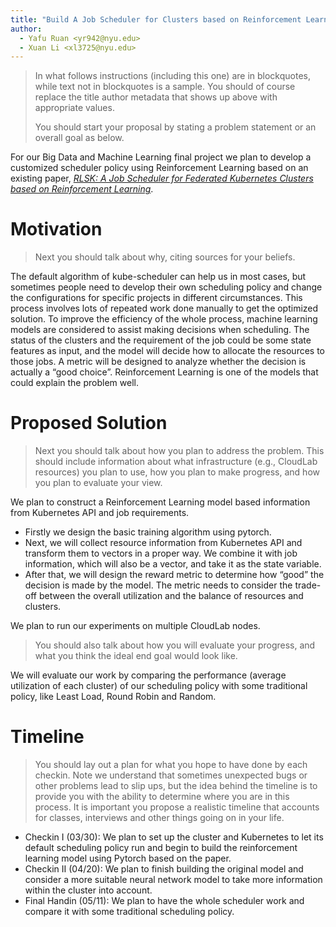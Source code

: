 ```yaml
---
title: "Build A Job Scheduler for Clusters based on Reinforcement Learning"
author:
  - Yafu Ruan <yr942@nyu.edu>
  - Xuan Li <xl3725@nyu.edu>
---
```


> In what follows instructions (including this one) are in blockquotes, while
> text not in blockquotes is a sample. You should of course replace the title
> author metadata that shows up above with appropriate values.
>
> You should start your proposal by stating a problem statement or an overall
> goal  as below.

For our Big Data and Machine Learning final project we plan to develop a customized scheduler policy using Reinforcement Learning based on an existing paper, <cite>[RLSK: A Job Scheduler for Federated Kubernetes Clusters based on Reinforcement Learning][1]</cite>.

[1]: https://conferences.computer.org/cpsiot/pdfs/IC2E2020-6j9eixwcPIo0tUoMnoCahH/109900a116/109900a116.pdf

# Motivation
> Next you should talk about why, citing sources for your beliefs.

The default algorithm of kube-scheduler can help us in most cases, but sometimes people need to develop their own scheduling policy and change the configurations for specific projects in different circumstances. This process involves lots of repeated work done manually to get the optimized solution. To improve the efficiency of the whole process, machine learning models are considered to assist making decisions when scheduling. The status of the clusters and the requirement of the job could be some state features as input, and the model will decide how to allocate the resources to those jobs. A metric will be designed to analyze whether the decision is actually a “good choice”. Reinforcement Learning is one of the models that could explain the problem well.

# Proposed Solution
> Next you should talk about how you plan to address the problem. 
> This should include information about what infrastructure (e.g., CloudLab
> resources) you plan to use, how you plan to make progress, and how you plan to
> evaluate your view.

We plan to construct a Reinforcement Learning model based information from Kubernetes API and job requirements.

* Firstly we design the basic training algorithm using pytorch.
* Next, we will collect resource information from Kubernetes API and transform them to vectors in a proper way. We combine it with job information, which will also be a vector, and take it as the state variable.
* After that, we will design the reward metric to determine how “good” the decision is made by the model. The metric needs to consider the trade-off between the overall utilization and the balance of resources and clusters.

We plan to run our experiments on multiple CloudLab nodes.

> You should also talk about how you will evaluate your progress, and what you
> think the ideal end goal would look like.

We will evaluate our work by comparing the performance (average utilization of each cluster) of our scheduling policy with some traditional policy, like Least Load, Round Robin and Random.

# Timeline
> You should lay out a plan for what you hope to have done by each checkin. Note
> we understand that sometimes unexpected bugs or other problems lead to slip
> ups, but the idea behind the timeline is to provide you with the ability to
> determine where you are in this process. It is important you propose a
> realistic timeline that accounts for classes, interviews and other things
> going on in your life.

- Checkin I (03/30): We plan to set up the cluster and Kubernetes to let its default scheduling policy run and begin to build the reinforcement learning model using Pytorch based on the paper.
- Checkin II (04/20): We plan to finish building the original model and consider a more suitable neural network model to take more information within the cluster into account.
- Final Handin (05/11): We plan to have the whole scheduler work and compare it with some traditional scheduling policy.